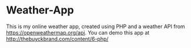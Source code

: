 # Weather-App
This is my online weather app, created using PHP and a weather API from https://openweathermap.org/api.
You can demo this app at http://thebuyckbrand.com/content/6-php/
